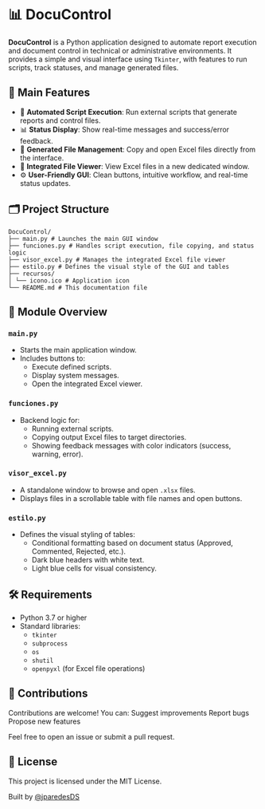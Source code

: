 # 📊 DocuControl

**DocuControl** is a Python application designed to automate report execution and document control in technical or administrative environments. It provides a simple and visual interface using `Tkinter`, with features to run scripts, track statuses, and manage generated files.

## 🎯 Main Features

- 📂 **Automated Script Execution**: Run external scripts that generate reports and control files.
- 📊 **Status Display**: Show real-time messages and success/error feedback.
- 🧾 **Generated File Management**: Copy and open Excel files directly from the interface.
- 📁 **Integrated File Viewer**: View Excel files in a new dedicated window.
- ⚙️ **User-Friendly GUI**: Clean buttons, intuitive workflow, and real-time status updates.

## 🗂️ Project Structure
```
DocuControl/
├── main.py # Launches the main GUI window
├── funciones.py # Handles script execution, file copying, and status logic
├── visor_excel.py # Manages the integrated Excel file viewer
├── estilo.py # Defines the visual style of the GUI and tables
├── recursos/
│ └── icono.ico # Application icon
└── README.md # This documentation file
```

## 🧠 Module Overview

### `main.py`

- Starts the main application window.
- Includes buttons to:
  - Execute defined scripts.
  - Display system messages.
  - Open the integrated Excel viewer.

### `funciones.py`

- Backend logic for:
  - Running external scripts.
  - Copying output Excel files to target directories.
  - Showing feedback messages with color indicators (success, warning, error).

### `visor_excel.py`

- A standalone window to browse and open `.xlsx` files.
- Displays files in a scrollable table with file names and open buttons.

### `estilo.py`

- Defines the visual styling of tables:
  - Conditional formatting based on document status (Approved, Commented, Rejected, etc.).
  - Dark blue headers with white text.
  - Light blue cells for visual consistency.

## 🛠️ Requirements

- Python 3.7 or higher
- Standard libraries:
  - `tkinter`
  - `subprocess`
  - `os`
  - `shutil`
  - `openpyxl` (for Excel file operations)

## 🤝 Contributions

Contributions are welcome! You can:
Suggest improvements
Report bugs
Propose new features

Feel free to open an issue or submit a pull request.

## 📄 License
This project is licensed under the MIT License.

Built by [@jparedesDS](https://jparedesds.github.io/)
